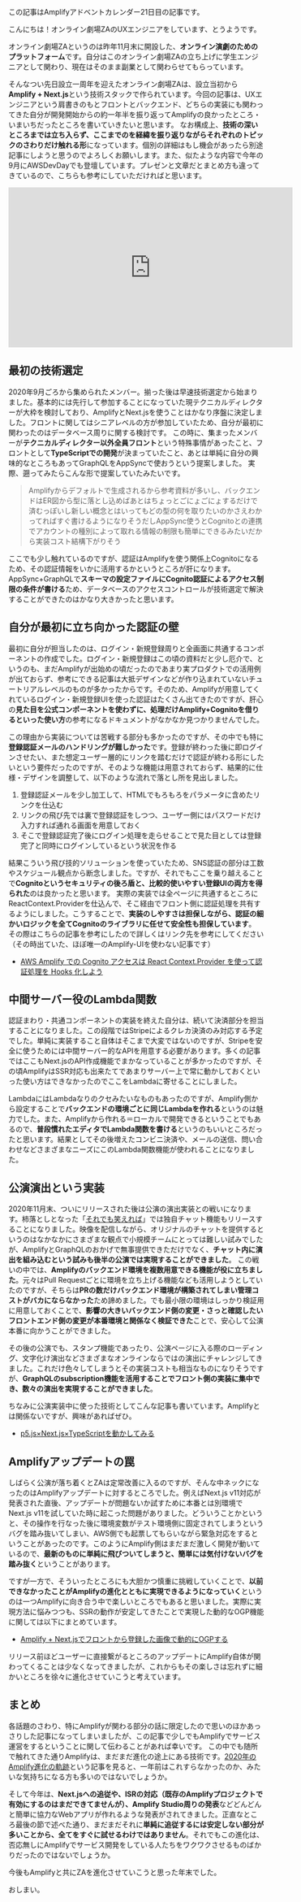 <!--
title:   Amplifyと約一年半向き合ってみて
tags:    AWS,TypeScript,amplify,next.js,za
id:      bcb94ed396ae1dc73636
private: false
-->
この記事はAmplifyアドベントカレンダー21日目の記事です。

こんにちは！オンライン劇場ZAのUXエンジニアをしています、とうようです。

オンライン劇場ZAというのは昨年11月末に開設した、**オンライン演劇のためのプラットフォーム**です。自分はこのオンライン劇場ZAの立ち上げに学生エンジニアとして関わり、現在はそのまま副業として関わらせてもらっています。

そんなつい先日設立一周年を迎えたオンライン劇場ZAは、設立当初から**Amplify + Next.js**という技術スタックで作られています。今回の記事は、UXエンジニアという肩書きのもとフロントとバックエンド、どちらの実装にも関わってきた自分が開発開始からの約一年半を振り返ってAmplifyの良かったところ・いまいちだったところを書いていきたいと思います。
なお構成上、**技術の深いところまでは立ち入らず、ここまでのを経緯を振り返りながらそれぞれのトピックのさわりだけ触れる形**になっています。個別の詳細はもし機会があったら別途記事にしようと思うのでよろしくお願いします。また、似たような内容で今年の9月にAWSDevDayでも登壇しています。プレゼンと文章だとまとめ方も違ってきているので、こちらも参考にしていただければと思います。


<iframe width="560" height="315" src="https://www.youtube.com/embed/4wC7tlLHyYw" title="YouTube video player" frameborder="0" allow="accelerometer; autoplay; clipboard-write; encrypted-media; gyroscope; picture-in-picture" allowfullscreen></iframe>


## 最初の技術選定

2020年9月ごろから集められたメンバー。揃った後は早速技術選定から始まりました。基本的には先行して参加することになっていた現テクニカルディレクターが大枠を検討しており、AmplifyとNext.jsを使うことはかなり序盤に決定しました。フロントに関してはシニアレベルの方が参加していたため、自分が最初に関わったのはデータベース周りに関する検討です。
この時に、集まったメンバーが**テクニカルディレクター以外全員フロント**という特殊事情があったこと、フロントとして**TypeScriptでの開発**が決まっていたこと、あとは単純に自分の興味的なところもあってGraphQLをAppSyncで使おうという提案しました。
実際、遡ってみたらこんな形で提案していたみたいです。

> Amplifyからデフォルトで生成されるから参考資料が多いし、バックエンドはER図から型に落とし込めばあとはちょっとごにょごにょするだけで済むっぽいし新しい概念とはいってもどの型の何を取りたいのかさえわかってればすぐ書けるようになりそうだしAppSync使うとCognitoとの連携でアカウントの種別によって取れる情報の制限も簡単にできるみたいだから実装コスト結構下がりそう

ここでも少し触れているのですが、認証はAmplifyを使う関係上Cognitoになるため、その認証情報をいかに活用するかというところが肝になります。AppSync+GraphQLで**スキーマの設定ファイルにCognito認証によるアクセス制限の条件が書ける**ため、データベースのアクセスコントロールが技術選定で解決することができたのはかなり大きかったと思います。

## 自分が最初に立ち向かった認証の壁

最初に自分が担当したのは、ログイン・新規登録周りと全画面に共通するコンポーネントの作成でした。ログイン・新規登録はこの頃の資料だと少し厄介で、というのも、まだAmplifyが出始めの頃だったのであまり実プロダクトでの活用例が出ておらず、参考にできる記事は大抵デザインなどが作り込まれていないチュートリアルレベルのものが多かったからです。そのため、Amplifyが用意してくれているログイン・新規登録UIを使った認証はたくさん出てきたのですが、肝心の**見た目を公式コンポーネントを使わずに、処理だけAmplify+Cognitoを借りるといった使い方**の参考になるドキュメントがなかなか見つかりませんでした。

この理由から実装については苦戦する部分も多かったのですが、その中でも特に**登録認証メールのハンドリングが難しかった**です。登録が終わった後に即ログインさせたい、また想定ユーザー層的にリンクを踏むだけで認証が終わる形にしたいという要件だったのですが、そのような機能は用意されておらず、結果的に仕様・デザインを調整して、以下のような流れで落とし所を見出しました。

1. 登録認証メールを少し加工して、HTMLでもろもろをパラメータに含めたリンクを仕込む
1. リンクの飛び先では裏で登録認証をしつつ、ユーザー側にはパスワードだけ入力すれば通れる画面を用意しておく
1. そこで登録認証完了後にログイン処理を走らせることで見た目としては登録完了と同時にログインしているという状況を作る

結果こういう飛び技的ソリューションを使っていたため、SNS認証の部分は工数やスケジュール観点から断念しました。ですが、それでもここを乗り越えることで**Cognitoというセキュリティの後ろ盾と、比較的使いやすい登録UIの両方を得られた**のは良かったと思います。
実際の実装では全ページに共通するところにReactContext.Providerを仕込んで、そこ経由でフロント側に認証処理を共有するようにしました。こうすることで、**実装のしやすさは担保しながら、認証の細かいロジックを全てCognitoのライブラリに任せて安全性も担保しています**。
その際はこちらの記事を参考にしたので詳しくはリンク先を参考にしてください（その時出ていた、ほぼ唯一のAmplify-UIを使わない記事です）

- [AWS Amplify での Cognito アクセスは React Context.Provider を使って認証処理を Hooks 化しよう](https://qiita.com/G-awa/items/99cb84c62fcd113943a6)

## 中間サーバー役のLambda関数

認証まわり・共通コンポーネントの実装を終えた自分は、続いて決済部分を担当することになりました。この段階ではStripeによるクレカ決済のみ対応する予定でした。単純に実装すること自体はそこまで大変ではないのですが、Stripeを安全に使うためには中間サーバー的なAPIを用意する必要があります。多くの記事ではここもNext.jsのAPI作成機能でまかなっていることが多かったのですが、その頃AmplifyはSSR対応も出来たてであまりサーバー上で常に動かしておくといった使い方はできなかったのでここをLambdaに寄せることにしました。

LambdaにはLambdaなりのクセみたいなものもあったのですが、Amplify側から設定することで**バックエンドの環境ごとに同じLambdaを作れる**というのは魅力でした。また、Amplifyから作れる＝ローカルで開発できるということでもあるので、**普段慣れたエディタでLambda関数を書ける**というのもいいところだったと思います。結果としてその後増えたコンビニ決済や、メールの送信、問い合わせなどさまざまなニーズにこのLambda関数機能が使われることになりました。

## 公演演出という実装

2020年11月末、ついにリリースされた後は公演の演出実装との戦いになります。柿落としとなった「[それでも笑えれば](https://no.meets.ltd/soredemo/)」では独自チャット機能もリリースすることになりました。映像を配信しながら、オリジナルのチャットを提供するというのはなかなかにさまざまな観点で小規模チームにとっては難しい試みでしたが、AmplifyとGraphQLのおかげで無事提供できただけでなく、**チャット内に演出を組み込むという試みも後半の公演では実現することができました**。
この戦いの中では、**Amplifyのバックエンド環境を複数用意できる機能が役に立ちました**。元々はPull Requestごとに環境を立ち上げる機能なども活用しようとしていたのですが、そちらは**PRの数だけバックエンド環境が構築されてしまい管理コストがバカにならなかった**ため諦めました。でも最小限の環境はしっかり検証用に用意しておくことで、**影響の大きいバックエンド側の変更・さっと確認したいフロントエンド側の変更が本番環境と関係なく検証できた**ことで、安心して公演本番に向かうことができました。

その後の公演でも、スタンプ機能であったり、公演ページに入る際のローディング、文字化け演出などさまざまなオンラインならではの演出にチャレンジしてきました。これだけ色々してしまうとその実装コストも相当なものになりそうですが、**GraphQLのsubscription機能を活用することでフロント側の実装に集中でき、数々の演出を実現することができました**。

ちなみに公演実装中に使った技術としてこんな記事も書いています。Amplifyとは関係ないですが、興味があればぜひ。

- [p5.js×Next.js×TypeScriptを動かしてみる](f1051ad66520a13274a1.md)

## Amplifyアップデートの罠

しばらく公演が落ち着くとZAは定常改善に入るのですが、そんな中ネックになったのはAmplifyアップデートに対するところでした。例えばNext.js v11対応が発表された直後、アップデートが問題ないか試すために本番とは別環境でNext.js v11を試していた時に起こった問題がありました。どういうことかというと、その操作を行なった後に環境変数がテスト環境側に固定されてしまうというバグを踏み抜いてしまい、AWS側でも起票してもらいながら緊急対応をするということがあったのです。このようにAmplify側はまだまだ激しく開発が動いているので、**最新のものに単純に飛びついてしまうと、簡単には気付けないバグを踏み抜く**ということがあります。

ですが一方で、そういったところにも大胆かつ慎重に挑戦していくことで、**以前できなかったことがAmplifyの進化とともに実現できるようになっていく**というのは一つAmplifyに向き合う中で楽しいところでもあると思いました。実際に実現方法に悩みつつも、SSRの動作が安定してきたことで実現した動的なOGP機能に関しては以下にまとめています。

- [Amplify + Next.jsでフロントから登録した画像で動的にOGPする](039829405d39a1f3f8fc.md)

リリース前ほどユーザーに直接繋がるところのアップデートにAmplify自体が関わってくることは少なくなってきましたが、これからもその楽しさは忘れずに細かいところを徐々に進化させていこうと考えています。

## まとめ

各話題のさわり、特にAmplifyが関わる部分の話に限定したので思いのほかあっさりした記事になってしまいましたが、この記事で少しでもAmplifyでサービス運営をするということに関して伝わることがあれば幸いです。
この中でも随所で触れてきた通りAmplifyは、まだまだ進化の途上にある技術です。[2020年のAmplify進化の軌跡](https://qiita.com/yshd/items/69012f7a610edda4cdfc)という記事を見ると、一年前はこれすらなかったのか、みたいな気持ちになる方も多いのではないでしょうか。

そして今年は、**Next.jsへの追従や、ISRの対応（既存のAmplifyプロジェクトで有効にするのはまだできてませんが）、Amplify Studio周りの発表**などどんどんと簡単に協力なWebアプリが作れるような発表がされてきました。正直なところ最後の節で述べた通り、まだまだそれに**単純に追従するには安定しない部分が多いことから、全てをすぐに試せるわけではありません**。それでもこの進化は、否応無しにAmplifyでサービス開発をしている人たちをワクワクさせるものばかりだったのではないでしょうか。

今後もAmplifyと共にZAを進化させていこうと思った年末でした。

おしまい。
